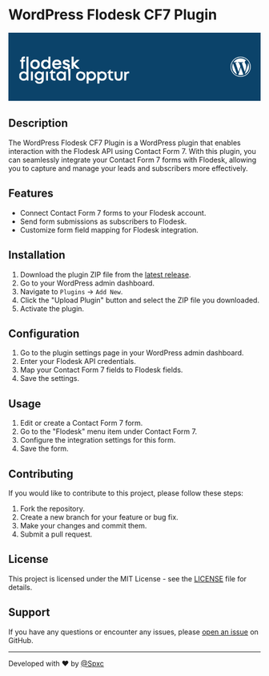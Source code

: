# WordPress Flodesk CF7 Plugin

![Plugin Logo](https://github.com/Digital-Opptur/Wordpress_Flodesk_CF7/raw/main/includes/assets/featured.png)

## Description

The WordPress Flodesk CF7 Plugin is a WordPress plugin that enables interaction with the Flodesk API using Contact Form 7. With this plugin, you can seamlessly integrate your Contact Form 7 forms with Flodesk, allowing you to capture and manage your leads and subscribers more effectively.

## Features

- Connect Contact Form 7 forms to your Flodesk account.
- Send form submissions as subscribers to Flodesk.
- Customize form field mapping for Flodesk integration.

## Installation

1. Download the plugin ZIP file from the [latest release](https://github.com/Digital-Opptur/Wordpress_Flodesk_CF7/releases).
2. Go to your WordPress admin dashboard.
3. Navigate to `Plugins` -> `Add New`.
4. Click the "Upload Plugin" button and select the ZIP file you downloaded.
5. Activate the plugin.

## Configuration

1. Go to the plugin settings page in your WordPress admin dashboard.
2. Enter your Flodesk API credentials.
3. Map your Contact Form 7 fields to Flodesk fields.
4. Save the settings.

## Usage

1. Edit or create a Contact Form 7 form.
2. Go to the "Flodesk" menu item under Contact Form 7.
3. Configure the integration settings for this form.
4. Save the form.

## Contributing

If you would like to contribute to this project, please follow these steps:

1. Fork the repository.
2. Create a new branch for your feature or bug fix.
3. Make your changes and commit them.
4. Submit a pull request.

## License

This project is licensed under the MIT License - see the [LICENSE](LICENSE) file for details.

## Support

If you have any questions or encounter any issues, please [open an issue](https://github.com/Digital-Opptur/Wordpress_Flodesk_CF7/issues) on GitHub.

---

Developed with ❤️ by [@Spxc](https://github.com/spxc)
